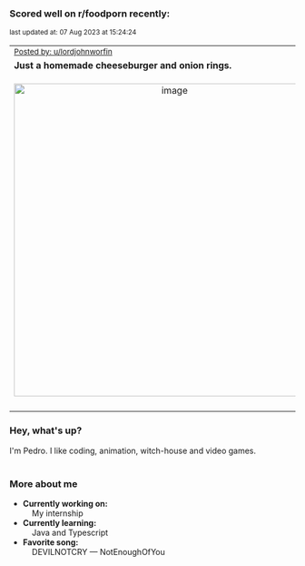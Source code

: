 ### Scored well on r/foodporn recently:

<p align="left"><sub>last updated at: 07 Aug 2023 at 15:24:24</sub></p>

|   |
| --- |
| <sub>[Posted by: u/lordjohnworfin][source]</sub> |
| **Just a homemade cheeseburger and onion rings.** | 
|<p align="center"> <img alt="image" src="https://i.redd.it/ewo8qpj7begb1.jpg" width="550" /> </p>|
|   |

### Hey, what's up?

I'm Pedro. I like coding, animation, witch-house and video games.<br><br>

### More about me
- **Currently working on:**  
&nbsp;&nbsp;&nbsp;&nbsp;My internship
- **Currently learning:**  
&nbsp;&nbsp;&nbsp;&nbsp;Java and Typescript
- **Favorite song:**  
&nbsp;&nbsp;&nbsp;&nbsp;DEVILNOTCRY — NotEnoughOfYou<br><br>

  



  
  
  
[linkedin]: https://linkedin.com/in/pedro-h-r-gomes-8a487b14a/
[gmail]: mailto:pilique11@gmail.com
[source]: https://reddit.com/r/FoodPorn/comments/15jd5af/just_a_homemade_cheeseburger_and_onion_rings/
[redditAPI]: https://www.reddit.com/dev/api/